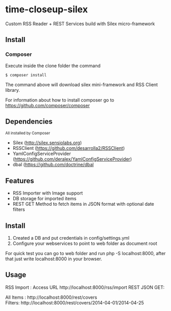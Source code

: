 time-closeup-silex
==================

Custom RSS Reader + REST Services build with Silex micro-framework

## Install

### Composer

Execute inside the clone folder the command

````
$ composer install
````

The command above will download silex mini-framework and RSS Client library.

For information about how to install composer go to <a href="https://github.com/composer/composer">https://github.com/composer/composer</a>

## Dependencies

<small>All installed by Composer</small>

<ul>
  <li>Silex (<a href="http://silex.sensiolabs.org">http://silex.sensiolabs.org</a>)</li>
  <li>RSSClient (<a href="https://github.com/desarrolla2/RSSClient">https://github.com/desarrolla2/RSSClient</a>)</li>
  <li>YamlConfigServiceProvider (<a href="https://github.com/deralex/YamlConfigServiceProvider">https://github.com/deralex/YamlConfigServiceProvider</a>)</li>
  <li>dbal (<a href="https://github.com/doctrine/dbal">https://github.com/doctrine/dbal</a></li>
</ul>

## Features

<ul>
  <li>RSS Importer with Image support</li>
  <li>DB storage for imported items</li>
  <li>REST GET Method to fetch items in JSON format with optional date filters</li>
</ul>

## Install

<ol>
  <li>Created a DB and put credentials in config/settings.yml</li>
  <li>Configure your webservices to point to web folder as document root</li>
</ol>

For quick test you can go to web folder and run php -S localhost:8000, after that just write localhost:8000 in your browser.

## Usage

RSS Import : Access URL http://localhost:8000/rss/import
REST JSON GET:

  All Items : http://localhost:8000/rest/covers <br/>
  Filters: http://localhost:8000/rest/covers/2014-04-01/2014-04-25
